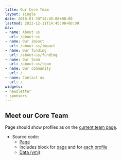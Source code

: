 ```yaml
---
title: Our Core Team
layout: single
date: 2018-01-30T14:45:08+00:00
lastmod: 2022-12-11T14:45:08+00:00
nav:
- name: About us
  url: /about-us
- name: Our impact
  url: /about-us/impact
- name: Our funding
  url: /about-us/funding
- name: Our team
  url: /about-us/team
- name: Our community
  url: /
- name: Contact us
  url: /
widgets:
- newsletter
- sponsors
---
```


## Meet our Core Team

Page should show profiles as on the [current team page](https://carpentries.org/team/).

* Source code: 
    * [Page](https://github.com/carpentries/carpentries.org/edit/main/pages/team.html)
    * Includes block for [page](https://github.com/carpentries/carpentries.org/blob/main/_includes/team.html) and for [each profile](https://github.com/carpentries/carpentries.org/blob/main/_includes/_team_profile.html)
    * [Data (yml)](https://github.com/carpentries/carpentries.org/blob/main/_data/team.yml)